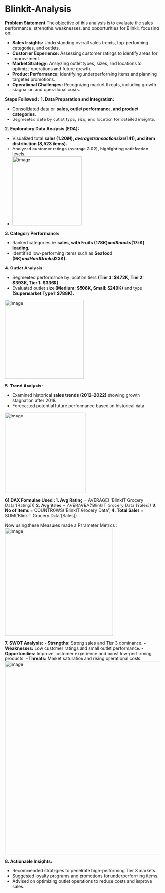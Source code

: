 # Blinkit-Analysis
**Problem Statement**
The objective of this analysis is to evaluate the sales performance, strengths, weaknesses, and opportunities for Blinkit, focusing on:

- **Sales Insights:** Understanding overall sales trends, top-performing categories, and outlets.
- **Customer Experience:** Assessing customer ratings to identify areas for improvement.
- **Market Strategy:** Analyzing outlet types, sizes, and locations to optimize operations and future growth.
- **Product Performance:** Identifying underperforming items and planning targeted promotions.
- **Operational Challenges:** Recognizing market threats, including growth stagnation and operational costs.

**Steps Followed :**
**1. Data Preparation and Integration:**
- Consolidated data on **sales, outlet performance, and product categories**.
- Segmented data by outlet type, size, and location for detailed insights.

**2. Exploratory Data Analysis (EDA):**
- Visualized total **sales ($1.20M), average transaction size ($141), and item distribution (8,523 items).**
- Analyzed customer ratings (average 3.92), highlighting satisfaction levels.
- <img width="224" alt="image" src="https://github.com/user-attachments/assets/649a7a7b-5a57-457a-abe5-b34a6bbc6c25" />


**3. Category Performance:**
- Ranked categories by **sales, with Fruits ($178K) and Snacks ($175K) leading.**
- Identified low-performing items such as **Seafood ($9K) and Hard Drinks ($23K).**


**4. Outlet Analysis:**
- Segmented performance by location tiers **(Tier 3: $472K, Tier 2: $393K, Tier 1: $336K)**.
- Evaluated outlet size **(Medium: $508K, Small: $249K)** and type **(Supermarket Type1: $788K).**
<img width="256" alt="image" src="https://github.com/user-attachments/assets/c939ba65-593f-4f32-8573-7896f9453f31" />


**5. Trend Analysis:**
- Examined historical **sales trends (2012–2022)** showing growth stagnation after 2018.
- Forecasted potential future performance based on historical data.
<img width="262" alt="image" src="https://github.com/user-attachments/assets/70e1e25d-8d2a-43cf-bd03-f72e9456dda1" />

**6] DAX Formulae Used :**
**1. Avg Rating** = AVERAGE(('BlinkIT Grocery Data'[Rating]))
**2. Avg Sales** = AVERAGEA('BlinkIT Grocery Data'[Sales])
**3. No of items** = COUNTROWS('BlinkIT Grocery Data')
**4. Total Sales** = SUM('BlinkIT Grocery Data'[Sales])

Now using these Measures made a Parameter Metrics :
<img width="352" alt="image" src="https://github.com/user-attachments/assets/6e471646-5bb2-4dd7-9eb2-da4cb681eb16" />


**7. SWOT Analysis:**
**- Strengths:** Strong sales and Tier 3 dominance.
**- Weaknesses:** Low customer ratings and small outlet performance.
**- Opportunities:** Improve customer experience and boost low-performing products.
**- Threats:** Market saturation and rising operational costs.
<img width="628" alt="image" src="https://github.com/user-attachments/assets/a95f99c8-cab5-40bc-ae87-4f0fcfa5a77f" />

**8. Actionable Insights:**

- Recommended strategies to penetrate high-performing Tier 3 markets.
- Suggested loyalty programs and promotions for underperforming items.
- Advised on optimizing outlet operations to reduce costs and improve sales.
